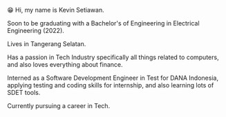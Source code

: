 <p>😁 Hi, my name is Kevin Setiawan.</p>
<p>Soon to be graduating with a Bachelor's of Engineering in Electrical Engineering (2022).</p>
Lives in Tangerang Selatan. </p>
<p>Has a passion in Tech Industry specifically all things related to computers, and also loves everything about finance. </p>
<p>Interned as a Software Development Engineer in Test for DANA Indonesia, applying testing and coding skills for internship, and also learning lots of SDET tools.</p>
<p>Currently pursuing a career in Tech.</p>

<!---
kevinwebtest/kevinwebtest is a ✨ special ✨ repository because its `README.md` (this file) appears on your GitHub profile.
You can click the Preview link to take a look at your changes.
--->
